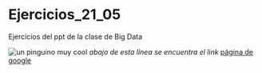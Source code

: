 # Ejercicios_21_05
Ejercicios del ppt de la clase de Big Data

![un pinguino muy cool](https://prensaantartica.files.wordpress.com/2011/10/pinguino.jpg)
*abajo de esta línea se encuentra el link*
[página de google](https://www.google.cl/)
